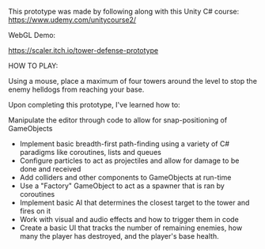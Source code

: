 This prototype was made by following along with this Unity C# course: https://www.udemy.com/unitycourse2/

WebGL Demo:

https://scaler.itch.io/tower-defense-prototype


HOW TO PLAY: 

Using a mouse, place a maximum of four towers around the level to stop the enemy helldogs from reaching your base.



Upon completing this prototype, I've learned how to:

Manipulate the editor through code to allow for snap-positioning of GameObjects
- Implement basic breadth-first path-finding using a variety of C# paradigms like coroutines, lists and queues
- Configure particles to act as projectiles and allow for damage to be done and received
- Add colliders and other components to GameObjects at run-time
- Use a "Factory" GameObject to act as a spawner that is ran by coroutines
- Implement basic AI that determines the closest target to the tower and fires on it
- Work with visual and audio effects and how to trigger them in code
- Create a basic UI that tracks the number of remaining enemies, how many the player has destroyed, and the player's base health. 
